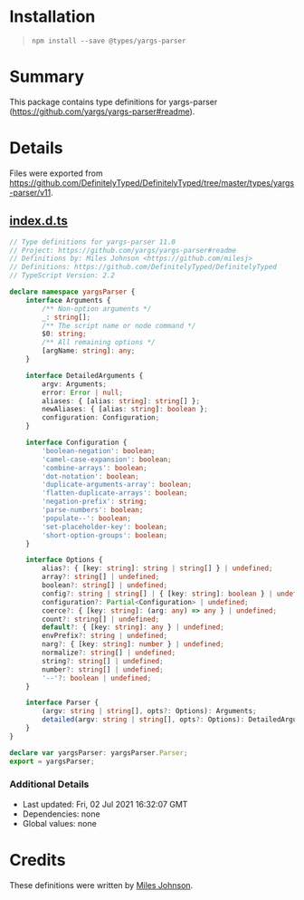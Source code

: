 # Installation
> `npm install --save @types/yargs-parser`

# Summary
This package contains type definitions for yargs-parser (https://github.com/yargs/yargs-parser#readme).

# Details
Files were exported from https://github.com/DefinitelyTyped/DefinitelyTyped/tree/master/types/yargs-parser/v11.
## [index.d.ts](https://github.com/DefinitelyTyped/DefinitelyTyped/tree/master/types/yargs-parser/v11/index.d.ts)
````ts
// Type definitions for yargs-parser 11.0
// Project: https://github.com/yargs/yargs-parser#readme
// Definitions by: Miles Johnson <https://github.com/milesj>
// Definitions: https://github.com/DefinitelyTyped/DefinitelyTyped
// TypeScript Version: 2.2

declare namespace yargsParser {
    interface Arguments {
        /** Non-option arguments */
        _: string[];
        /** The script name or node command */
        $0: string;
        /** All remaining options */
        [argName: string]: any;
    }

    interface DetailedArguments {
        argv: Arguments;
        error: Error | null;
        aliases: { [alias: string]: string[] };
        newAliases: { [alias: string]: boolean };
        configuration: Configuration;
    }

    interface Configuration {
        'boolean-negation': boolean;
        'camel-case-expansion': boolean;
        'combine-arrays': boolean;
        'dot-notation': boolean;
        'duplicate-arguments-array': boolean;
        'flatten-duplicate-arrays': boolean;
        'negation-prefix': string;
        'parse-numbers': boolean;
        'populate--': boolean;
        'set-placeholder-key': boolean;
        'short-option-groups': boolean;
    }

    interface Options {
        alias?: { [key: string]: string | string[] } | undefined;
        array?: string[] | undefined;
        boolean?: string[] | undefined;
        config?: string | string[] | { [key: string]: boolean } | undefined;
        configuration?: Partial<Configuration> | undefined;
        coerce?: { [key: string]: (arg: any) => any } | undefined;
        count?: string[] | undefined;
        default?: { [key: string]: any } | undefined;
        envPrefix?: string | undefined;
        narg?: { [key: string]: number } | undefined;
        normalize?: string[] | undefined;
        string?: string[] | undefined;
        number?: string[] | undefined;
        '--'?: boolean | undefined;
    }

    interface Parser {
        (argv: string | string[], opts?: Options): Arguments;
        detailed(argv: string | string[], opts?: Options): DetailedArguments;
    }
}

declare var yargsParser: yargsParser.Parser;
export = yargsParser;

````

### Additional Details
 * Last updated: Fri, 02 Jul 2021 16:32:07 GMT
 * Dependencies: none
 * Global values: none

# Credits
These definitions were written by [Miles Johnson](https://github.com/milesj).
